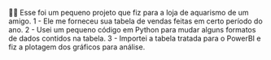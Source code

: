 👨‍💻 Esse foi um pequeno projeto que fiz para a loja de aquarismo de um amigo. 
1 - Ele me forneceu sua tabela de vendas feitas em certo período do ano. 
2 - Usei um pequeno código em Python para mudar alguns formatos de dados contidos na tabela.
3 - Importei a tabela tratada para o PowerBI e fiz a plotagem dos gráficos para análise.
